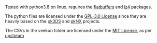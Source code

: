 Tested with python3.8 on linux, requires the [flatbuffers](https://pypi.org/project/flatbuffers/) and [lz4](https://pypi.org/project/lz4/) packages.

The python files are licensed under the [GPL-3.0 License](LICENSE) since they are heavily based on the [pk3DS](https://github.com/kwsch/pk3DS) and [pkNX](https://github.com/kwsch/pkNX) projects.

The CSVs in the veekun folder are licensed under the [MIT License](https://github.com/veekun/pokedex/blob/master/LICENSE), as per [upstream](https://github.com/veekun/pokedex)
